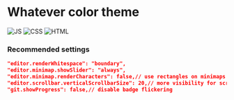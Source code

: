 # Whatever color theme

![JS](https://github.com/usernamehw/vscode-theme-whatever/raw/master/assets/JS.png)
![CSS](https://github.com/usernamehw/vscode-theme-whatever/raw/master/assets/CSS.png)
![HTML](https://github.com/usernamehw/vscode-theme-whatever/raw/master/assets/HTML.png)

### Recommended settings

```json
"editor.renderWhitespace": "boundary",
"editor.minimap.showSlider": "always",
"editor.minimap.renderCharacters": false,// use rectangles on minimaps instead of pixels
"editor.scrollbar.verticalScrollbarSize": 20,// more visibility for scrollbar decorations, easier to dnd scroll
"git.showProgress": false,// disable badge flickering
```